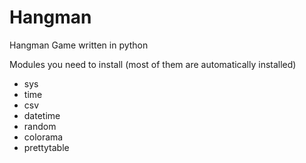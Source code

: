 # Hangman
Hangman Game written in python

Modules you need to install (most of them are automatically installed)
- sys
- time
- csv
- datetime
- random
- colorama
- prettytable
